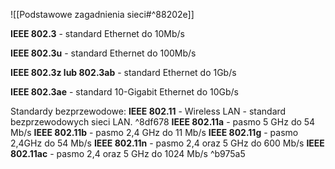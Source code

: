 ![[Podstawowe zagadnienia sieci#^88202e]]

<b>IEEE 802.3</b> - standard Ethernet do 10Mb/s

<b>IEEE 802.3u</b> - standard Ethernet do 100Mb/s

<b>IEEE 802.3z lub 802.3ab</b> - standard Ethernet do 1Gb/s

<b>IEEE 802.3ae</b> - standard 10-Gigabit Ethernet do 10Gb/s

Standardy bezprzewodowe:
	<b>IEEE 802.11</b> - Wireless LAN - standard bezprzewodowych sieci LAN. ^8df678
	 <b>IEEE 802.11a</b> - pasmo 5 GHz do 54 Mb/s
	<b>IEEE 802.11b</b> - pasmo 2,4 GHz do 11 Mb/s
	<b>IEEE 802.11g</b> - pasmo 2,4GHz do 54 Mb/s
	<b>IEEE 802.11n</b> - pasmo 2,4 oraz 5 GHz do 600 Mb/s
	<b>IEEE 802.11ac</b> - pasmo 2,4 oraz 5 GHz do 1024 Mb/s ^b975a5